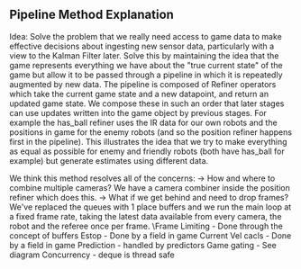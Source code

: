 ## Pipeline Method Explanation

Idea: Solve the problem that we really need access to game data to make effective decisions about ingesting new sensor data, particularly with a view to the Kalman Filter later.
Solve this by maintaining the idea that the game represents everything we have about the "true current state" of the game but allow it to be passed through a pipeline in which
it is repeatedly augmented by new data. The pipeline is composed of Refiner operators which take the current game state and a new datapoint, and return an updated game state.
We compose these in such an order that later stages can use updates written into the game object by previous stages. For example the has_ball refiner uses the IR data for our own robots and the positions in game for the enemy robots (and so the position refiner happens first in the pipeline). This illustrates the idea that we try to make everything as equal as possible for enemy and friendly robots (both have has_ball for example) but generate estimates using different data. 

We think this method resolves all of the concerns: 
 -> How and where to combine multiple cameras? We have a camera combiner inside the position refiner which does this.
 -> What if we get behind and need to drop frames? We've replaced the queues with 1 place buffers and we run the main loop at a fixed frame rate, taking the latest data available from every camera, the robot and the referee once per frame. \Frame Limiting - Done through the concept of buffers
Estop - Done by a field in game
Current Vel cacls - Done by a field in game 
Prediction - handled by predictors
Game gating - See diagram
Concurrency - deque is thread safe
